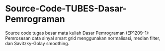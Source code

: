 # Source-Code-TUBES-Dasar-Pemrograman
Source code tugas besar mata kuliah Dasar Pemrograman (EP1209-1): Pemrosesan data sinyal smart grid menggunakan normalisasi, median filter, dan Savitzky-Golay smoothing.
